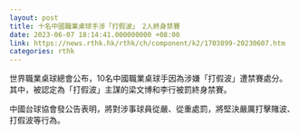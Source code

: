 ```yaml
---
layout: post
title: 十名中國職業桌球手涉「打假波」　2人終身禁賽
date: 2023-06-07 18:14:41.000000000 +08:00
link: https://news.rthk.hk/rthk/ch/component/k2/1703899-20230607.htm
categories: rthk
---
```


世界職業桌球總會公布，10名中國職業桌球手因為涉嫌「打假波」遭禁賽處分。其中，被認定為「打假波」主謀的梁文博和李行被罰終身禁賽。

中國台球協會發公告表明，將對涉事球員從嚴、從重處罰，將堅決嚴厲打擊賭波、打假波等行為。

